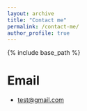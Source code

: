 ```yaml
---
layout: archive
title: "Contact me"
permalink: /contact-me/
author_profile: true
---
```


{% include base_path %}

Email
======
* test@gmail.com
